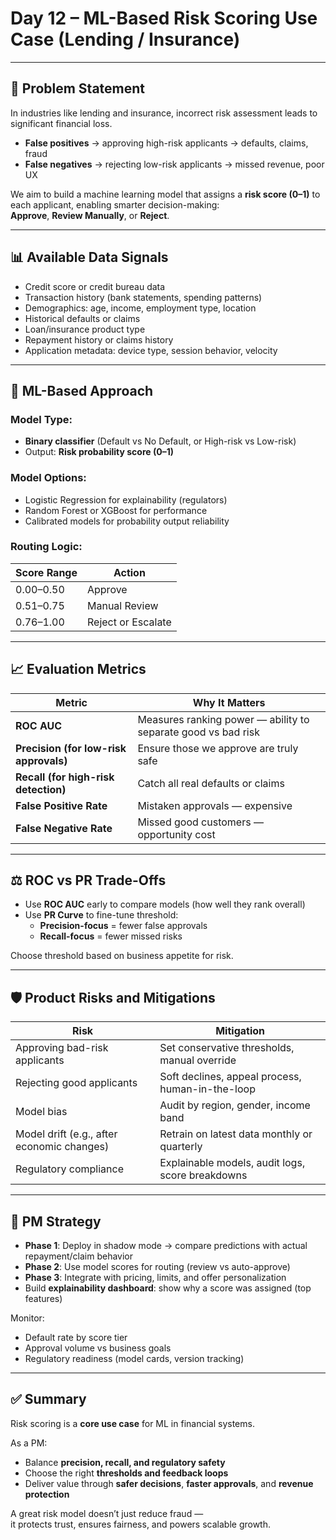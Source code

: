 # Day 12 – ML-Based Risk Scoring Use Case (Lending / Insurance)

---

## 🎯 Problem Statement

In industries like lending and insurance, incorrect risk assessment leads to significant financial loss.  
- **False positives** → approving high-risk applicants → defaults, claims, fraud  
- **False negatives** → rejecting low-risk applicants → missed revenue, poor UX

We aim to build a machine learning model that assigns a **risk score (0–1)** to each applicant, enabling smarter decision-making:  
**Approve**, **Review Manually**, or **Reject**.

---

## 📊 Available Data Signals

- Credit score or credit bureau data
- Transaction history (bank statements, spending patterns)
- Demographics: age, income, employment type, location
- Historical defaults or claims
- Loan/insurance product type
- Repayment history or claims history
- Application metadata: device type, session behavior, velocity

---

## 🤖 ML-Based Approach

### Model Type:
- **Binary classifier** (Default vs No Default, or High-risk vs Low-risk)
- Output: **Risk probability score (0–1)**

### Model Options:
- Logistic Regression for explainability (regulators)
- Random Forest or XGBoost for performance
- Calibrated models for probability output reliability

### Routing Logic:
| Score Range | Action |
|-------------|--------|
| 0.00–0.50   | Approve |
| 0.51–0.75   | Manual Review |
| 0.76–1.00   | Reject or Escalate |

---

## 📈 Evaluation Metrics

| Metric | Why It Matters |
|--------|----------------|
| **ROC AUC** | Measures ranking power — ability to separate good vs bad risk |
| **Precision (for low-risk approvals)** | Ensure those we approve are truly safe |
| **Recall (for high-risk detection)** | Catch all real defaults or claims |
| **False Positive Rate** | Mistaken approvals — expensive |
| **False Negative Rate** | Missed good customers — opportunity cost |

---

## ⚖️ ROC vs PR Trade-Offs

- Use **ROC AUC** early to compare models (how well they rank overall)
- Use **PR Curve** to fine-tune threshold:  
  - **Precision-focus** = fewer false approvals  
  - **Recall-focus** = fewer missed risks

Choose threshold based on business appetite for risk.

---

## 🛡️ Product Risks and Mitigations

| Risk | Mitigation |
|------|------------|
| Approving bad-risk applicants | Set conservative thresholds, manual override |
| Rejecting good applicants | Soft declines, appeal process, human-in-the-loop |
| Model bias | Audit by region, gender, income band |
| Model drift (e.g., after economic changes) | Retrain on latest data monthly or quarterly |
| Regulatory compliance | Explainable models, audit logs, score breakdowns |

---

## 🧭 PM Strategy

- **Phase 1**: Deploy in shadow mode → compare predictions with actual repayment/claim behavior
- **Phase 2**: Use model scores for routing (review vs auto-approve)
- **Phase 3**: Integrate with pricing, limits, and offer personalization
- Build **explainability dashboard**: show why a score was assigned (top features)

Monitor:
- Default rate by score tier
- Approval volume vs business goals
- Regulatory readiness (model cards, version tracking)

---

## ✅ Summary

Risk scoring is a **core use case** for ML in financial systems.

As a PM:
- Balance **precision, recall, and regulatory safety**
- Choose the right **thresholds and feedback loops**
- Deliver value through **safer decisions**, **faster approvals**, and **revenue protection**

A great risk model doesn’t just reduce fraud —  
it protects trust, ensures fairness, and powers scalable growth.
